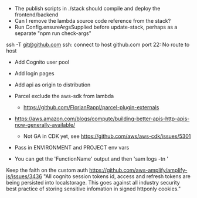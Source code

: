 - The publish scripts in ./stack should compile and deploy the frontend/backend
- Can I remove the lambda source code reference from the stack?
- Run Config.ensureArgsSupplied before update-stack, perhaps as a separate "npm run check-args"

ssh -T git@github.com
ssh: connect to host github.com port 22: No route to host

- Add Cognito user pool
- Add login pages
- Add api as origin to distribution
- Parcel exclude the aws-sdk from lambda    
  - https://github.com/FlorianRappl/parcel-plugin-externals

- https://aws.amazon.com/blogs/compute/building-better-apis-http-apis-now-generally-available/
  - Not GA in CDK yet, see https://github.com/aws/aws-cdk/issues/5301
- Pass in ENVIRONMENT and PROJECT env vars
- You can get the 'FunctionName' output and then 'sam logs -tn <FunctionName>'


Keep the faith on the custom auth
    https://github.com/aws-amplify/amplify-js/issues/3436
        "All cognito session tokens id, access and refresh tokens are being persisted into localstorage. This goes against all industry security best practice of storing sensitive infomation in signed httponly cookies."